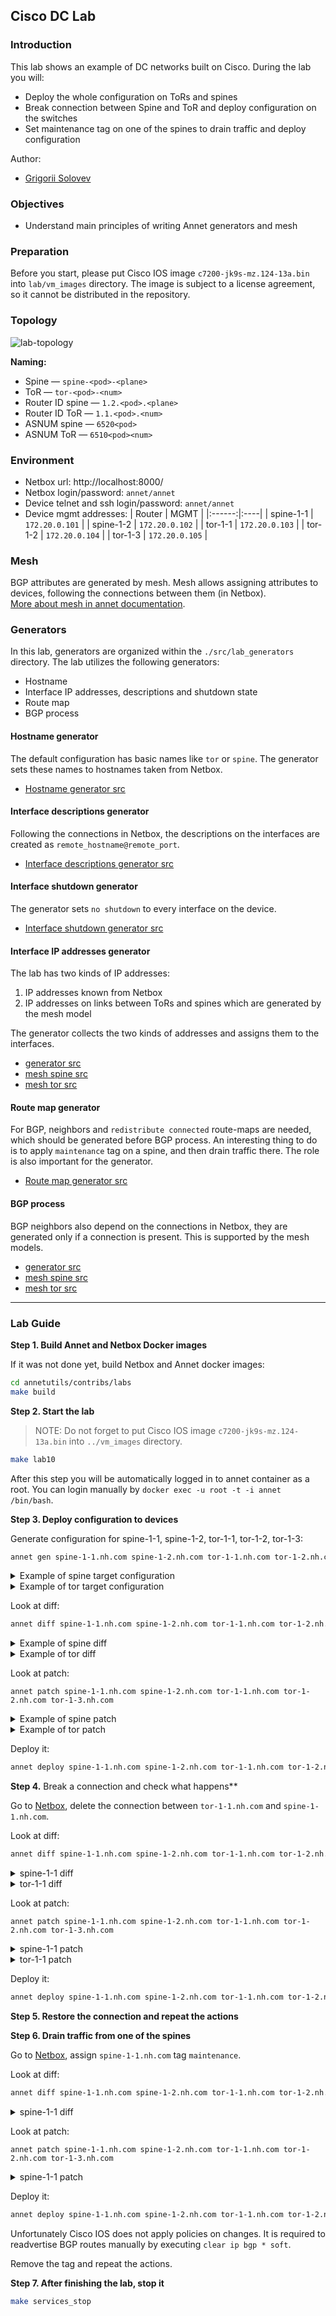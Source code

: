 ## Cisco DC Lab

### Introduction

This lab shows an example of DC networks built on Cisco. During the lab you will:

- Deploy the whole configuration on ToRs and spines
- Break connection between Spine and ToR and deploy configuration on the switches
- Set maintenance tag on one of the spines to drain traffic and deploy configuration

Author:

- [Grigorii Solovev](https://github.com/gs1571)

### Objectives

- Understand main principles of writing Annet generators and mesh

### Preparation

Before you start, please put Cisco IOS image `c7200-jk9s-mz.124-13a.bin` into `lab/vm_images` directory.
The image is subject to a license agreement, so it cannot be distributed in the repository.

### Topology

![lab-topology](./images/topology.png)

**Naming:**

- Spine — `spine-<pod>-<plane>`
- ToR — `tor-<pod>-<num>`
- Router ID spine — `1.2.<pod>.<plane>`
- Router ID ToR — `1.1.<pod>.<num>`
- ASNUM spine — `6520<pod>`
- ASNUM ToR — `6510<pod><num>`

### Environment

- Netbox url: http://localhost:8000/
- Netbox login/password: `annet/annet`
- Device telnet and ssh login/password: `annet/annet`  
- Device mgmt addresses:
   | Router | MGMT |
   |:------:|:----|
   | spine-1-1 | `172.20.0.101` |
   | spine-1-2 | `172.20.0.102` |
   | tor-1-1 | `172.20.0.103` |
   | tor-1-2 | `172.20.0.104` |
   | tor-1-3 | `172.20.0.105` |

### Mesh

BGP attributes are generated by mesh. Mesh allows assigning attributes to devices, following the connections between them (in Netbox).  
[More about mesh in annet documentation](https://annetutil.github.io/annet/main/mesh/index.html).

### Generators

In this lab, generators are organized within the `./src/lab_generators` directory. The lab utilizes the following generators:

- Hostname
- Interface IP addresses, descriptions and shutdown state
- Route map
- BGP process


#### Hostname generator

The default configuration has basic names like `tor` or `spine`. The generator sets these names to hostnames taken from Netbox.

- [Hostname generator src](./src/lab_generators/hostname.py)

#### Interface descriptions generator

Following the connections in Netbox, the descriptions on the interfaces are created as `remote_hostname@remote_port`.

- [Interface descriptions generator src](./src/lab_generators/description.py)

#### Interface shutdown generator

The generator sets `no shutdown` to every interface on the device.

- [Interface shutdown generator src](./src/lab_generators/shutdown.py)

#### Interface IP addresses generator

The lab has two kinds of IP addresses:

1. IP addresses known from Netbox
2. IP addresses on links between ToRs and spines which are generated by the mesh model

The generator collects the two kinds of addresses and assigns them to the interfaces.

- [generator src](./src/lab_generators/ip_address.py)
- [mesh spine src](./src/lab_generators/mesh_views/spine.py)
- [mesh tor src](./src/lab_generators/mesh_views/tor.py)

#### Route map generator

For BGP, neighbors and `redistribute connected` route-maps are needed, which should be generated before BGP process. An interesting thing to do is to apply `maintenance` tag on a spine, and then drain traffic there. The role is also important for the generator.

- [Route map generator src](./src/lab_generators/rpl.py)

#### BGP process

BGP neighbors also depend on the connections in Netbox, they are generated only if a connection is present. This is supported by the mesh models.

- [generator src](./src/lab_generators/bgp.py)
- [mesh spine src](./src/lab_generators/mesh_views/spine.py)
- [mesh tor src](./src/lab_generators/mesh_views/tor.py)

---

### Lab Guide

**Step 1. Build Annet and Netbox Docker images**

If it was not done yet, build Netbox and Annet docker images:

```bash
cd annetutils/contribs/labs
make build
```

**Step 2. Start the lab**

> NOTE: Do not forget to put Cisco IOS image `c7200-jk9s-mz.124-13a.bin` into `../vm_images` directory.

```bash
make lab10
```

After this step you will be automatically logged in to annet container as a root. You can login manually by `docker exec -u root -t -i annet /bin/bash`.

**Step 3. Deploy configuration to devices**

Generate configuration for spine-1-1, spine-1-2, tor-1-1, tor-1-2, tor-1-3:

```bash
annet gen spine-1-1.nh.com spine-1-2.nh.com tor-1-1.nh.com tor-1-2.nh.com tor-1-3.nh.com
```

<details>
<summary>Example of spine target configuration</summary>

```
hostname spine-1-1
ip bgp-community new-format
ip community-list standard GSHUT permit 65535:0
ip community-list standard TOR_NETS permit 65000:1
interface GigabitEthernet1/0
  no shutdown
  ip address 10.1.1.11 255.255.255.0
  description tor-1-1@Gi1/0
interface GigabitEthernet2/0
  no shutdown
  ip address 10.1.2.11 255.255.255.0
  description tor-1-2@Gi1/0
interface GigabitEthernet3/0
  no shutdown
  ip address 10.1.3.11 255.255.255.0
  description tor-1-3@Gi1/0
interface FastEthernet0/0
  no shutdown
  ip address 172.20.0.100 255.255.255.0
interface FastEthernet0/1
  no shutdown
route-map SPINE_IMPORT_TOR permit 10
  match community TOR_NETS
route-map SPINE_IMPORT_TOR deny 9999
route-map SPINE_EXPORT_TOR permit 10
  match community TOR_NETS
route-map SPINE_EXPORT_TOR deny 9999
router bgp 65201
  bgp router-id 1.2.1.1
  bgp log-neighbor-changes
  neighbor TOR peer-group
  neighbor TOR route-map SPINE_IMPORT_TOR in
  neighbor TOR route-map SPINE_EXPORT_TOR out
  neighbor TOR soft-reconfiguration inbound
  neighbor TOR send-community both
  neighbor 10.1.1.12 remote-as 65111
  neighbor 10.1.2.12 remote-as 65112
  neighbor 10.1.3.12 remote-as 65113
  neighbor 10.1.1.12 peer-group TOR
  neighbor 10.1.2.12 peer-group TOR
  neighbor 10.1.3.12 peer-group TOR
```

</details>

<details>
<summary>Example of tor target configuration</summary>

```
hostname tor-1-1
ip bgp-community new-format
ip community-list standard GSHUT permit 65535:0
ip community-list standard TOR_NETS permit 65000:1
interface GigabitEthernet1/0
  no shutdown
  ip address 10.1.1.12 255.255.255.0
  description spine-1-1@Gi1/0
interface GigabitEthernet2/0
  no shutdown
  ip address 10.2.1.12 255.255.255.0
  description spine-1-2@Gi1/0
interface FastEthernet0/0
  no shutdown
  ip address 172.20.0.102 255.255.255.0
interface Loopback0
  no shutdown
  ip address 10.0.0.1 255.255.255.255
interface FastEthernet0/1
  no shutdown
interface GigabitEthernet3/0
  no shutdown
route-map TOR_IMPORT_SPINE permit 10
  match community GSHUT
  set local-preference 0
route-map TOR_IMPORT_SPINE permit 20
  set local-preference 100
route-map TOR_EXPORT_SPINE permit 10
  match community TOR_NETS
route-map TOR_EXPORT_SPINE deny 9999
route-map IMPORT_CONNECTED permit 10
  match interface Loopback0
  set community 65000:1
route-map IMPORT_CONNECTED deny 9999
router bgp 65111
  bgp router-id 1.1.1.1
  bgp log-neighbor-changes
  maximum-paths 16
  redistribute connected route-map IMPORT_CONNECTED
  neighbor SPINE peer-group
  neighbor SPINE route-map TOR_IMPORT_SPINE in
  neighbor SPINE route-map TOR_EXPORT_SPINE out
  neighbor SPINE soft-reconfiguration inbound
  neighbor SPINE send-community both
  neighbor 10.1.1.11 remote-as 65201
  neighbor 10.2.1.11 remote-as 65201
  neighbor 10.1.1.11 peer-group SPINE
  neighbor 10.2.1.11 peer-group SPINE
```

</details>

Look at diff:
```bash
annet diff spine-1-1.nh.com spine-1-2.nh.com tor-1-1.nh.com tor-1-2.nh.com tor-1-3.nh.com
```

<details>
<summary>Example of spine diff</summary>

```diff
+ hostname spine-1-1
- hostname spine
+ ip bgp-community new-format
+ route-map SPINE_IMPORT_TOR permit 10
+   match community TOR_NETS
+ route-map SPINE_IMPORT_TOR deny 9999
+ route-map SPINE_EXPORT_TOR permit 10
+   match community TOR_NETS
+ route-map SPINE_EXPORT_TOR deny 9999
+ ip community-list standard GSHUT permit 65535:0
+ ip community-list standard TOR_NETS permit 65000:1
+ router bgp 65201
+   bgp router-id 1.2.1.1
+   bgp log-neighbor-changes
+   neighbor TOR peer-group
+   neighbor TOR route-map SPINE_IMPORT_TOR in
+   neighbor TOR route-map SPINE_EXPORT_TOR out
+   neighbor TOR soft-reconfiguration inbound
+   neighbor TOR send-community both
+   neighbor 10.1.1.12 remote-as 65111
+   neighbor 10.1.2.12 remote-as 65112
+   neighbor 10.1.3.12 remote-as 65113
+   neighbor 10.1.1.12 peer-group TOR
+   neighbor 10.1.2.12 peer-group TOR
+   neighbor 10.1.3.12 peer-group TOR
  interface GigabitEthernet1/0
-   shutdown
+   ip address 10.1.1.11 255.255.255.0
+   description tor-1-1@Gi1/0
  interface GigabitEthernet2/0
-   shutdown
+   ip address 10.1.2.11 255.255.255.0
+   description tor-1-2@Gi1/0
  interface GigabitEthernet3/0
-   shutdown
+   ip address 10.1.3.11 255.255.255.0
+   description tor-1-3@Gi1/0
  interface FastEthernet0/1
-   shutdown
```

</details>

<details>
<summary>Example of tor diff</summary>

```diff
+ hostname tor-1-1
- hostname tor
+ ip bgp-community new-format
+ interface Loopback0
+   no shutdown
+   ip address 10.0.0.1 255.255.255.255
+ route-map TOR_IMPORT_SPINE permit 10
+   match community GSHUT
+   set local-preference 0
+ route-map TOR_IMPORT_SPINE permit 20
+   set local-preference 100
+ route-map TOR_EXPORT_SPINE permit 10
+   match community TOR_NETS
+ route-map TOR_EXPORT_SPINE deny 9999
+ route-map IMPORT_CONNECTED permit 10
+   match interface Loopback0
+   set community 65000:1
+ route-map IMPORT_CONNECTED deny 9999
+ ip community-list standard GSHUT permit 65535:0
+ ip community-list standard TOR_NETS permit 65000:1
+ router bgp 65111
+   bgp router-id 1.1.1.1
+   bgp log-neighbor-changes
+   maximum-paths 16
+   redistribute connected route-map IMPORT_CONNECTED
+   neighbor SPINE peer-group
+   neighbor SPINE route-map TOR_IMPORT_SPINE in
+   neighbor SPINE route-map TOR_EXPORT_SPINE out
+   neighbor SPINE soft-reconfiguration inbound
+   neighbor SPINE send-community both
+   neighbor 10.1.1.11 remote-as 65201
+   neighbor 10.2.1.11 remote-as 65201
+   neighbor 10.1.1.11 peer-group SPINE
+   neighbor 10.2.1.11 peer-group SPINE
  interface GigabitEthernet1/0
-   shutdown
+   ip address 10.1.1.12 255.255.255.0
+   description spine-1-1@Gi1/0
  interface GigabitEthernet2/0
-   shutdown
+   ip address 10.2.1.12 255.255.255.0
+   description spine-1-2@Gi1/0
  interface FastEthernet0/1
-   shutdown
  interface GigabitEthernet3/0
-   shutdown
```

</details>

Look at patch:

`annet patch spine-1-1.nh.com spine-1-2.nh.com tor-1-1.nh.com tor-1-2.nh.com tor-1-3.nh.com`


<details>
<summary>Example of spine patch</summary>

```
no hostname spine
hostname spine-1-1
ip community-list standard GSHUT permit 65535:0
ip community-list standard TOR_NETS permit 65000:1
ip bgp-community new-format
interface GigabitEthernet1/0
  no shutdown
  ip address 10.1.1.11 255.255.255.0
  description tor-1-1@Gi1/0
  exit
interface GigabitEthernet2/0
  no shutdown
  ip address 10.1.2.11 255.255.255.0
  description tor-1-2@Gi1/0
  exit
interface GigabitEthernet3/0
  no shutdown
  ip address 10.1.3.11 255.255.255.0
  description tor-1-3@Gi1/0
  exit
interface FastEthernet0/1
  no shutdown
  exit
route-map SPINE_IMPORT_TOR permit 10
  match community TOR_NETS
  exit
route-map SPINE_IMPORT_TOR deny 9999
route-map SPINE_EXPORT_TOR permit 10
  match community TOR_NETS
  exit
route-map SPINE_EXPORT_TOR deny 9999
router bgp 65201
  bgp router-id 1.2.1.1
  bgp log-neighbor-changes
  neighbor TOR peer-group
  neighbor TOR route-map SPINE_IMPORT_TOR in
  neighbor TOR route-map SPINE_EXPORT_TOR out
  neighbor TOR soft-reconfiguration inbound
  neighbor TOR send-community both
  neighbor 10.1.1.12 remote-as 65111
  neighbor 10.1.2.12 remote-as 65112
  neighbor 10.1.3.12 remote-as 65113
  neighbor 10.1.1.12 peer-group TOR
  neighbor 10.1.2.12 peer-group TOR
  neighbor 10.1.3.12 peer-group TOR
  exit
```

</details>

<details>
<summary>Example of tor patch</summary>

```
no hostname tor
hostname tor-1-1
ip community-list standard GSHUT permit 65535:0
ip community-list standard TOR_NETS permit 65000:1
ip bgp-community new-format
interface GigabitEthernet1/0
  no shutdown
  ip address 10.1.1.12 255.255.255.0
  description spine-1-1@Gi1/0
  exit
interface GigabitEthernet2/0
  no shutdown
  ip address 10.2.1.12 255.255.255.0
  description spine-1-2@Gi1/0
  exit
interface FastEthernet0/1
  no shutdown
  exit
interface GigabitEthernet3/0
  no shutdown
  exit
interface Loopback0
  ip address 10.0.0.1 255.255.255.255
  no shutdown
  exit
route-map TOR_IMPORT_SPINE permit 10
  match community GSHUT
  set local-preference 0
  exit
route-map TOR_IMPORT_SPINE permit 20
  set local-preference 100
  exit
route-map TOR_EXPORT_SPINE permit 10
  match community TOR_NETS
  exit
route-map TOR_EXPORT_SPINE deny 9999
route-map IMPORT_CONNECTED permit 10
  match interface Loopback0
  set community 65000:1
  exit
route-map IMPORT_CONNECTED deny 9999
router bgp 65111
  bgp router-id 1.1.1.1
  bgp log-neighbor-changes
  maximum-paths 16
  redistribute connected route-map IMPORT_CONNECTED
  neighbor SPINE peer-group
  neighbor SPINE route-map TOR_IMPORT_SPINE in
  neighbor SPINE route-map TOR_EXPORT_SPINE out
  neighbor SPINE soft-reconfiguration inbound
  neighbor SPINE send-community both
  neighbor 10.1.1.11 remote-as 65201
  neighbor 10.2.1.11 remote-as 65201
  neighbor 10.1.1.11 peer-group SPINE
  neighbor 10.2.1.11 peer-group SPINE
  exit
```

</details>

Deploy it:
```bash
annet deploy spine-1-1.nh.com spine-1-2.nh.com tor-1-1.nh.com tor-1-2.nh.com tor-1-3.nh.com
```

**Step 4.** Break a connection and check what happens**

Go to [Netbox](http://localhost:8000/dcim/devices/7/), delete the connection between `tor-1-1.nh.com` and `spine-1-1.nh.com`.

Look at diff:
```bash
annet diff spine-1-1.nh.com spine-1-2.nh.com tor-1-1.nh.com tor-1-2.nh.com tor-1-3.nh.com
```

<details>
<summary>spine-1-1 diff</summary>

```diff
  router bgp 65201
-   neighbor 10.1.1.12 remote-as 65111
-   neighbor 10.1.1.12 peer-group TOR
  interface GigabitEthernet1/0
-   description tor-1-1@Gi1/0
-   ip address 10.1.1.11 255.255.255.0
```

</details>

<details>
<summary>tor-1-1 diff</summary>

```diff
  router bgp 65111
-   neighbor 10.1.1.11 remote-as 65201
-   neighbor 10.1.1.11 peer-group SPINE
  interface GigabitEthernet1/0
-   description spine-1-1@Gi1/0
-   ip address 10.1.1.12 255.255.255.0
```

</details>

Look at patch:

`annet patch spine-1-1.nh.com spine-1-2.nh.com tor-1-1.nh.com tor-1-2.nh.com tor-1-3.nh.com`

<details>
<summary>spine-1-1 patch</summary>

```diff
interface GigabitEthernet1/0
no description
no ip address 10.1.1.11 255.255.255.0
exit
router bgp 65201
no neighbor 10.1.1.12 peer-group TOR
no neighbor 10.1.1.12 remote-as 65111
exit
```

</details>

<details>
<summary>tor-1-1 patch</summary>

```
interface GigabitEthernet1/0
no description
no ip address 10.1.1.12 255.255.255.0
exit
router bgp 65111
no neighbor 10.1.1.11 peer-group SPINE
no neighbor 10.1.1.11 remote-as 65201
exit
```

</details>

Deploy it:
```bash
annet deploy spine-1-1.nh.com spine-1-2.nh.com tor-1-1.nh.com tor-1-2.nh.com tor-1-3.nh.com
```

**Step 5. Restore the connection and repeat the actions**

**Step 6. Drain traffic from one of the spines**

Go to [Netbox](http://localhost:8000/dcim/devices/5/), assign `spine-1-1.nh.com` tag `maintenance`.

Look at diff:
```bash
annet diff spine-1-1.nh.com spine-1-2.nh.com tor-1-1.nh.com tor-1-2.nh.com tor-1-3.nh.com
```

<details>
<summary>spine-1-1 diff</summary>

```diff
  route-map SPINE_EXPORT_TOR permit 10
+   set community 65535:0 additive
```

</details>

Look at patch:

`annet patch spine-1-1.nh.com spine-1-2.nh.com tor-1-1.nh.com tor-1-2.nh.com tor-1-3.nh.com`

<details>
<summary>spine-1-1 patch</summary>

```
route-map SPINE_EXPORT_TOR permit 10
  set community 65535:0 additive
  exit
```

</details>

Deploy it:
```bash
annet deploy spine-1-1.nh.com spine-1-2.nh.com tor-1-1.nh.com tor-1-2.nh.com tor-1-3.nh.com
```

Unfortunately Cisco IOS does not apply policies on changes. It is required to readvertise BGP routes manually by executing `clear ip bgp * soft`.

Remove the tag and repeat the actions.

**Step 7. After finishing the lab, stop it**

```bash
make services_stop
```
